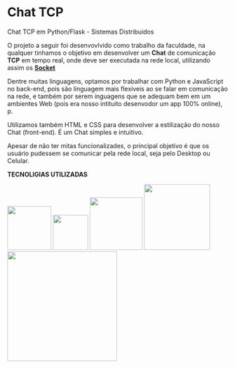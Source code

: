 # Chat TCP
Chat TCP em Python/Flask - Sistemas Distribuidos

O projeto a seguir foi desenvovlvido como trabalho da faculdade, na qualquer tinhamos o objetivo em desenvolver um <b>Chat</b> de comunicação <b>TCP</b> em tempo real, 
onde deve ser executada na rede local, utilizando assim os <b><u>Socket</u></b>

Dentre muitas linguagens, optamos por trabalhar com Python e JavaScript no back-end, pois são linguagem mais flexíveis ao se falar em comunicação na rede, e também por serem
inguagens que se adequam bem em um ambientes Web (pois era nosso intituito desenvodor um app 100% online), p.

Utilizamos também HTML e CSS para desenvolver a estilização do nosso Chat (front-end). É um Chat simples e intuitivo. 

Apesar de não ter mitas funcionalizades, o principal objetivo é que os usuário pudessem se comunicar pela rede local, seja pelo Desktop ou Celular.

<b>TECNOLIGIAS UTILIZADAS</b>

<img src="https://raw.githubusercontent.com/imrooteodoro/chatTCPJava/main/DONT'%20OPEN/vsc.jpg" alt="" width="100px"> <img src="https://raw.githubusercontent.com/imrooteodoro/chatTCPJava/main/DONT'%20OPEN/css.png" alt="" width="80px">
<img src="https://raw.githubusercontent.com/imrooteodoro/chatTCPJava/main/DONT'%20OPEN/html.png" alt="" width="120px"> <img src="https://raw.githubusercontent.com/imrooteodoro/chatTCPJava/main/DONT'%20OPEN/javascript.png" alt="" width="150px"> <img src="https://raw.githubusercontent.com/imrooteodoro/chatTCPJava/main/DONT'%20OPEN/python%20e%20flask.jpg" alt="" width="250px">
